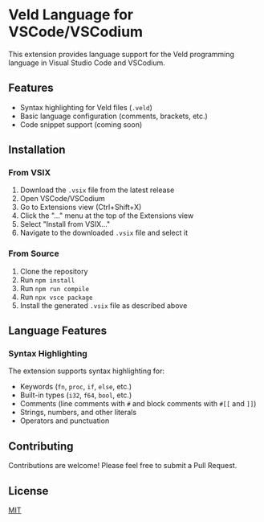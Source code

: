 # Veld Language for VSCode/VSCodium

This extension provides language support for the Veld programming language in Visual Studio Code and VSCodium.

## Features

- Syntax highlighting for Veld files (`.veld`)
- Basic language configuration (comments, brackets, etc.)
- Code snippet support (coming soon)

## Installation

### From VSIX

1. Download the `.vsix` file from the latest release
2. Open VSCode/VSCodium
3. Go to Extensions view (Ctrl+Shift+X)
4. Click the "..." menu at the top of the Extensions view
5. Select "Install from VSIX..."
6. Navigate to the downloaded `.vsix` file and select it

### From Source

1. Clone the repository
2. Run `npm install`
3. Run `npm run compile`
4. Run `npx vsce package`
5. Install the generated `.vsix` file as described above

## Language Features

### Syntax Highlighting

The extension supports syntax highlighting for:
- Keywords (`fn`, `proc`, `if`, `else`, etc.)
- Built-in types (`i32`, `f64`, `bool`, etc.)
- Comments (line comments with `#` and block comments with `#[[` and `]]`)
- Strings, numbers, and other literals
- Operators and punctuation

## Contributing

Contributions are welcome! Please feel free to submit a Pull Request.

## License

[MIT](LICENSE)
